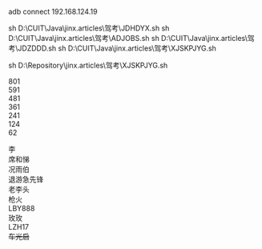 adb connect 192.168.124.19

sh D:\\CUIT\\Java\\jinx.articles\\驾考\\JDHDYX.sh
sh D:\\CUIT\\Java\\jinx.articles\\驾考\\ADJOBS.sh
sh D:\\CUIT\\Java\\jinx.articles\\驾考\\JDZDDD.sh
sh D:\\CUIT\\Java\\jinx.articles\\驾考\\XJSKPJYG.sh

sh D:\\Repository\\jinx.articles\\驾考\\XJSKPJYG.sh

801  
591  
481  
361  
241  
124  
62

李  
席和悌  
况雨伯  
退游急先锋  
老李头  
枪火  
LBY888  
玫玫  
LZH17  
~~车光启~~